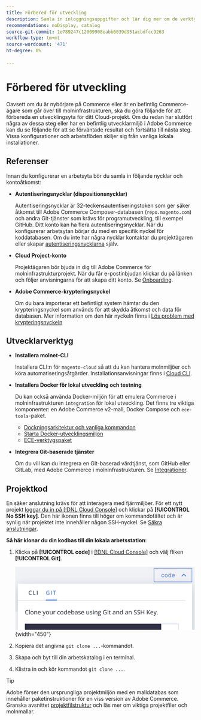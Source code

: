 ```yaml
---
title: Förbered för utveckling
description: Samla in inloggningsuppgifter och lär dig mer om de verktyg som finns för att konfigurera en arbetsyta för utveckling som ska användas med ditt Commerce i molninfrastrukturprojekt.
recommendations: noDisplay, catalog
source-git-commit: 1e789247c12009908eabb6039d951acbdfcc9263
workflow-type: tm+mt
source-wordcount: '471'
ht-degree: 0%

---
```


# Förbered för utveckling

Oavsett om du är nybörjare på Commerce eller är en befintlig Commerce-ägare som går över till molninfrastrukturen, ska du göra följande för att förbereda en utvecklingsyta för ditt Cloud-projekt. Om du redan har slutfört några av dessa steg eller har en befintlig utvecklarmiljö i Adobe Commerce kan du se följande för att se förväntade resultat och fortsätta till nästa steg. Vissa konfigurationer och arbetsflöden skiljer sig från vanliga lokala installationer.

## Referenser

Innan du konfigurerar en arbetsyta bör du samla in följande nycklar och kontoåtkomst:

- **Autentiseringsnycklar (dispositionsnycklar)**

  Autentiseringsnycklar är 32-teckensautentiseringstoken som ger säker åtkomst till Adobe Commerce Composer-databasen (`repo.magento.com`) och andra Git-tjänster som krävs för programutveckling, till exempel GitHub. Ditt konto kan ha flera autentiseringsnycklar. När du konfigurerar arbetsytan börjar du med en specifik nyckel för koddatabasen. Om du inte har några nycklar kontaktar du projektägaren eller skapar [autentiseringsnycklarna](../cloud-guide/development/authentication-keys.md) själv.

- **Cloud Project-konto**

  Projektägaren bör bjuda in dig till Adobe Commerce för molninfrastrukturprojekt. När du får e-postinbjudan klickar du på länken och följer anvisningarna för att skapa ditt konto. Se [Onboarding](onboarding.md).

- **Adobe Commerce-krypteringsnyckel**

  Om du bara importerar ett befintligt system hämtar du den krypteringsnyckel som används för att skydda åtkomst och data för databasen. Mer information om den här nyckeln finns i [Lös problem med krypteringsnyckeln](https://experienceleague.adobe.com/docs/commerce-knowledge-base/kb/troubleshooting/miscellaneous/resolve-issues-with-encryption-key.html?lang=sv-SE)

## Utvecklarverktyg

- **Installera molnet-CLI**

  Installera CLI:n för `magento-cloud` så att du kan hantera molnmiljöer och köra automatiseringsåtgärder. Installationsanvisningar finns i [Cloud CLI](../cloud-guide/dev-tools/cloud-cli-overview.md).

- **Installera Docker för lokal utveckling och testning**

  Du kan också använda Docker-miljön för att emulera Commerce i molninfrastrukturen `integration` för lokal utveckling. Det finns tre viktiga komponenter: en Adobe Commerce v2-mall, Docker Compose och `ece-tools`-paket.

   - [Dockningsarkitektur och vanliga kommandon](../cloud-guide/dev-tools/cloud-docker.md)
   - [Starta Docker-utvecklingsmiljön](https://developer.adobe.com/commerce/cloud-tools/docker/setup/)
   - [ECE-verktygspaket](../cloud-guide/dev-tools/package-overview.md)

- **Integrera Git-baserade tjänster**

  Om du vill kan du integrera en Git-baserad värdtjänst, som GitHub eller GitLab, med Adobe Commerce i molninfrastrukturen. Se [Integrationer](../cloud-guide/integrations/overview.md).

## Projektkod

En säker anslutning krävs för att interagera med fjärrmiljöer. För ett nytt projekt [loggar du in på  [!DNL Cloud Console]](https://console.adobecommerce.com) och klickar på **[!UICONTROL No SSH key]**. Den här ikonen finns till höger om kommandofältet och är synlig när projektet inte innehåller någon SSH-nyckel. Se [Säkra anslutningar](../cloud-guide/development/secure-connections.md#add-an-ssh-public-key-to-your-account).

**Så här klonar du din kodbas till din lokala arbetsstation**:

1. Klicka på **[!UICONTROL code]** i [[!DNL Cloud Console]](https://console.adobecommerce.com) och välj fliken **[!UICONTROL Git]**.

   ![Klona din kod](../assets/ui-git-code.png){width="450"}

1. Kopiera det angivna `git clone ...`-kommandot.

1. Skapa och byt till din arbetskatalog i en terminal.

1. Klistra in och kör kommandot `git clone ...`.

>[!TIP]
>
>Adobe förser den ursprungliga projektmiljön med en malldatabas som innehåller paketinstruktioner för en viss version av Adobe Commerce. Granska avsnittet [projektfilstruktur](../cloud-guide/project/file-structure.md) och läs mer om viktiga projektfiler och molnmallar.
